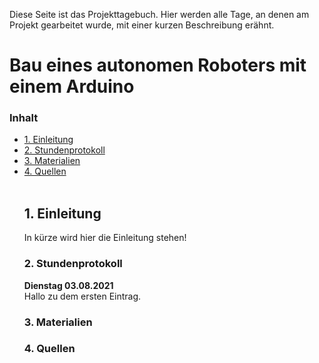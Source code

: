 Diese Seite ist das Projekttagebuch. Hier werden alle Tage, an denen am Projekt gearbeitet wurde, mit einer kurzen Beschreibung erähnt.

<h1>Bau eines autonomen Roboters mit einem Arduino</h1>

<h3> Inhalt </h3>
<ul style="list-stlye-type:none">
<li><a href="#kapitell">1. Einleitung</a></h2></li>
<li><a href="#kapitel2">2. Stundenprotokoll</a></h2></li>
<li><a href="#kapitel3">3. Materialien</a></h2></li>
<li><a href="#kapitel4">4. Quellen</a></h2></li>
<br>
<h2 id="kapitell">1. Einleitung</h2>
<p>In kürze wird hier die Einleitung stehen!<br></p>

<h3 id="kapitel2">2. Stundenprotokoll</a></h2></li>
<b>Dienstag 03.08.2021</b><br>
  Hallo zu dem ersten Eintrag.
<br></p>

<h3 id="kapitel3">3. Materialien</a></h2></li>

<h3 id="kapitel4">4. Quellen</a></h2></li>
